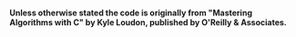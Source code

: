#### Unless otherwise stated the code is originally from "Mastering Algorithms with C" by Kyle Loudon, published by O'Reilly & Associates.
 
